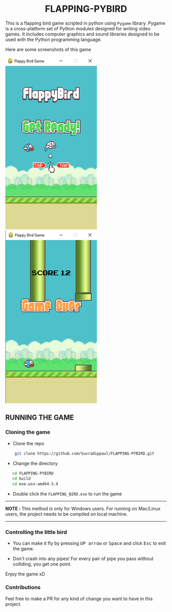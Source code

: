 <h1 align="center">FLAPPING-PYBIRD
</h1>

This is a flapping bird game scripted in python using ```Pygame``` library.
Pygame is a cross-platform set of Python modules designed for writing video games. It includes computer graphics and sound libraries designed to be used with the Python programming language.

Here are some screenshots of this game

[<img src="https://github.com/Suvradippaul/FLAPPING-PYBIRD/blob/master/Assets/Screenshots/Screenshot%201.png"
    alt="Home screen" width= "286" height = "539">](https://github.com/Suvradippaul/FLAPPING-PYBIRD/blob/master/Assets/Screenshots/Screenshot%201.png)
[<img src="https://github.com/Suvradippaul/FLAPPING-PYBIRD/blob/master/Assets/Screenshots/Screenshot%202.png"
    alt="Home screen" width= "286" height = "539">](https://github.com/Suvradippaul/FLAPPING-PYBIRD/blob/master/Assets/Screenshots/Screenshot%202.png)



## RUNNING THE GAME

### Cloning the game 

- Clone the repo
```bash
    git clone https://github.com/Suvradippaul/FLAPPING-PYBIRD.git
 ```
 - Change the directory
 ```bash
    cd FLAPPING-PYBIRD
    cd build
    cd exe.win-amd64-3.9
 ```
 - Double click the ```FLAPPING_BIRD.exe``` to run the game

---
**NOTE :**
  This method is only for Windows users. For running on Mac/Linux users, the project needs to be compiled on local machine. 

---

### Controlling the little bird

- You can make it fly by pressing <kbd>UP arrow</kbd> or <kbd>Space</kbd> and click <kbd>Esc</kbd> to exit the game. 

- Don't crash into any pipes! For every pair of pipe you pass without colliding, you get one point.



Enjoy the game xD

### Contributions
Feel free to make a PR for any kind of change you want to have in this project.
